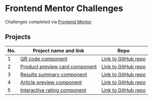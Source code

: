 # Frontend Mentor Challenges

Challenges completed via [Frontend Mentor](https://www.frontendmentor.io/)

## Projects

| No. | Project name and link                                                                                   | Repo                                                                                                       |
| --- | ------------------------------------------------------------------------------------------------------- | ---------------------------------------------------------------------------------------------------------- |
| 1   | [QR code component](https://frontend-mentor-challenges.onrender.com/qr-code-component/)                 | [Link to GitHub repo](https://github.com/donth77/frontendmentor-challenges/tree/main/qr-code-component)    |
| 2   | [Product preview card component](https://frontend-mentor-challenges.onrender.com/product-preview-card/) | [Link to GitHub repo](https://github.com/donth77/frontendmentor-challenges/tree/main/product-preview-card) |
| 3   | [Results summary component](https://frontend-mentor-challenges.onrender.com/results-summary/)           | [Link to GitHub repo](https://github.com/donth77/frontendmentor-challenges/tree/main/results-summary)      |
| 4   | [Article preview component](https://frontend-mentor-challenges.onrender.com/article-preview/)           | [Link to GitHub repo](https://github.com/donth77/frontendmentor-challenges/tree/main/article-preview)      |
| 5   | [Interactive rating component](https://frontend-mentor-challenges.onrender.com/interactive-rating/)     | [Link to GitHub repo](https://github.com/donth77/frontendmentor-challenges/tree/main/interactive-rating/)  |
